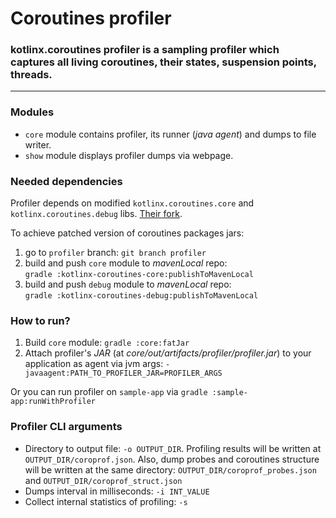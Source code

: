 # Coroutines profiler

### kotlinx.coroutines profiler is a sampling profiler which captures all living coroutines, their states, suspension points, threads.

---

### Modules

* `core` module contains profiler, its runner (*java agent*) and dumps to file writer.
* `show` module displays profiler dumps via webpage.

### Needed dependencies

Profiler depends on modified
`kotlinx.coroutines.core` and `kotlinx.coroutines.debug` libs.
[Their fork](https://github.com/dee-tree/kotlinx.coroutines).

To achieve patched version of coroutines packages jars:

1. go to `profiler` branch: `git branch profiler`
2. build and push `core` module to *mavenLocal* repo: <br />`gradle :kotlinx-coroutines-core:publishToMavenLocal`
3. build and push `debug` module to *mavenLocal* repo: <br />`gradle :kotlinx-coroutines-debug:publishToMavenLocal`

### How to run?

1. Build `core` module: `gradle :core:fatJar`
2. Attach profiler's *JAR* (at *core/out/artifacts/profiler/profiler.jar*) to your application as agent via jvm
   args: `-javaagent:PATH_TO_PROFILER_JAR=PROFILER_ARGS`

Or you can run profiler on `sample-app` via `gradle :sample-app:runWithProfiler`

### Profiler CLI arguments

* Directory to output file: `-o OUTPUT_DIR`. Profiling results will be written at `OUTPUT_DIR/coroprof.json`. Also, dump
  probes and coroutines structure will be written at the same directory: `OUTPUT_DIR/coroprof_probes.json`
  and `OUTPUT_DIR/coroprof_struct.json`
* Dumps interval in milliseconds: `-i INT_VALUE`
* Collect internal statistics of profiling: `-s`